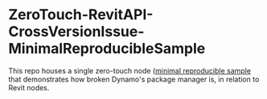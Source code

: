 # ZeroTouch-RevitAPI-CrossVersionIssue-MinimalReproducibleSample
This repo houses a single zero-touch node ([minimal reproducible sample](https://en.wikipedia.org/wiki/Minimal_reproducible_example) that demonstrates how broken Dynamo's package manager is, in relation to Revit nodes.
